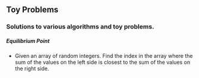 ## Toy Problems

### Solutions to various algorithms and toy problems.

##### Equilibrium Point
* Given an array of random integers. Find the index in the array where the sum of the values on the left side is closest to the sum of the values on the right side.
